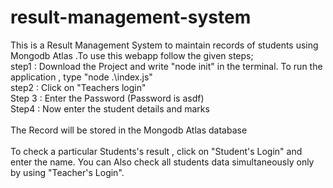 # result-management-system
This is a Result Management System to maintain records of students using Mongodb Atlas .To use this webapp follow the given steps;
<br>
step1 : Download the Project and write "node init" in the terminal. To run the application , type "node .\index.js" <br>
step2 : Click on "Teachers login"  <br>
Step 3 : Enter the Password (Password is asdf) <br>
Step4 : Now enter the student details and marks <br>
<br>
The Record will be stored in the Mongodb Atlas database <br>
<br>
To check a particular Students's result , click on "Student's Login" and enter the name.
You can Also check all students data simultaneously only by using "Teacher's Login".
